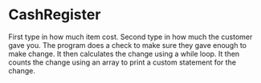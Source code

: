 # CashRegister
First type in how much item cost.
Second type in how much the customer gave you.
The program does a check to make sure they gave enough to make change.
It then calculates the change using a while loop.
It then counts the change using an array to print a custom statement for the change.
